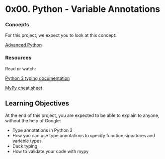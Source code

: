 # 0x00. Python - Variable Annotations

### Concepts
For this project, we expect you to look at this concept:

[Advanced Python](https://intranet.alxswe.com/concepts/554)


### Resources
Read or watch:

[Python 3 typing documentation](https://intranet.alxswe.com/rltoken/5j0OtdWh36_HVAHKJX2gaA)

[MyPy cheat sheet](https://intranet.alxswe.com/rltoken/Eud-nrUG7x3iT6JD2Sas-g)

## Learning Objectives
At the end of this project, you are expected to be able to explain to anyone, without the help of Google:

* Type annotations in Python 3
* How you can use type annotations to specify function signatures and variable types
* Duck typing
* How to validate your code with mypy
